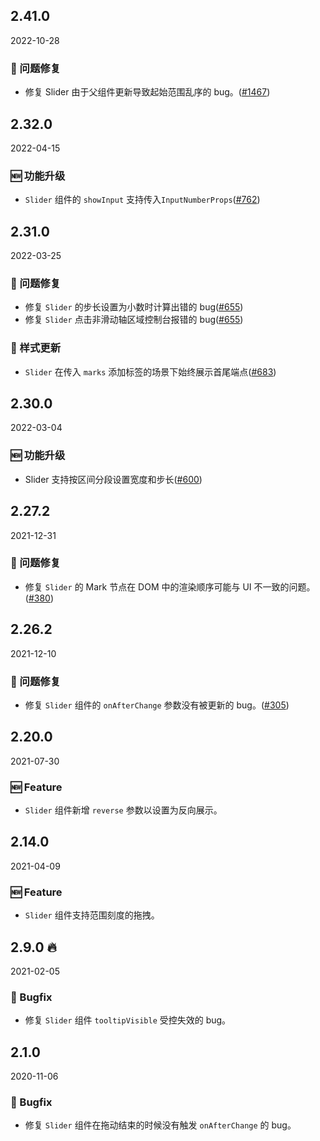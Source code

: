 ## 2.41.0

2022-10-28

### 🐛 问题修复

- 修复 Slider 由于父组件更新导致起始范围乱序的 bug。([#1467](https://github.com/arco-design/arco-design/pull/1467))

## 2.32.0

2022-04-15

### 🆕 功能升级

- `Slider` 组件的 `showInput` 支持传入`InputNumberProps`([#762](https://github.com/arco-design/arco-design/pull/762))

## 2.31.0

2022-03-25

### 🐛 问题修复

- 修复 `Slider` 的步长设置为小数时计算出错的 bug([#655](https://github.com/arco-design/arco-design/pull/655))
- 修复 `Slider` 点击非滑动轴区域控制台报错的 bug([#655](https://github.com/arco-design/arco-design/pull/655))

### 💅 样式更新

- `Slider` 在传入 `marks` 添加标签的场景下始终展示首尾端点([#683](https://github.com/arco-design/arco-design/pull/683))

## 2.30.0

2022-03-04

### 🆕 功能升级

- Slider 支持按区间分段设置宽度和步长([#600](https://github.com/arco-design/arco-design/pull/600))

## 2.27.2

2021-12-31

### 🐛 问题修复

- 修复 `Slider` 的 Mark 节点在 DOM 中的渲染顺序可能与 UI 不一致的问题。([#380](https://github.com/arco-design/arco-design/pull/380))

## 2.26.2

2021-12-10

### 🐛 问题修复

- 修复 `Slider` 组件的 `onAfterChange` 参数没有被更新的 bug。([#305](https://github.com/arco-design/arco-design/pull/305))

## 2.20.0

2021-07-30

### 🆕 Feature

- `Slider` 组件新增 `reverse` 参数以设置为反向展示。

## 2.14.0

2021-04-09

### 🆕 Feature

- `Slider` 组件支持范围刻度的拖拽。

## 2.9.0 🔥

2021-02-05

### 🐛 Bugfix

- 修复 `Slider` 组件 `tooltipVisible` 受控失效的 bug。

## 2.1.0

2020-11-06

### 🐛 Bugfix

- 修复 `Slider` 组件在拖动结束的时候没有触发 `onAfterChange` 的 bug。

